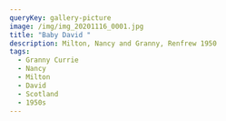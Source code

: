 ```yaml
---
queryKey: gallery-picture
image: /img/img_20201116_0001.jpg
title: "Baby David "
description: Milton, Nancy and Granny, Renfrew 1950
tags:
  - Granny Currie
  - Nancy
  - Milton
  - David
  - Scotland
  - 1950s
---
```

